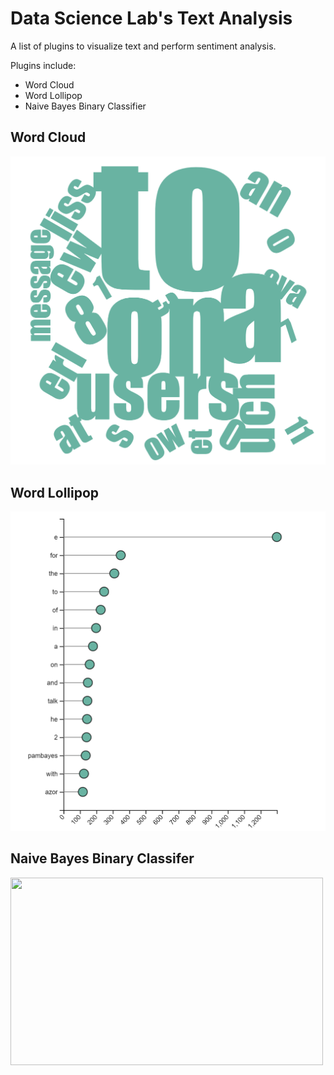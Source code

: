 # Data Science Lab's Text Analysis

A list of plugins to visualize text and perform sentiment analysis.

Plugins include:
* Word Cloud
* Word Lollipop
* Naive Bayes Binary Classifier

## Word Cloud
![Word Cloud Example](https://raw.githubusercontent.com/data-science-lab-app/dsl-text-analysis/master/images/word-cloud.PNG)

## Word Lollipop
![Word Lollipop Example](https://raw.githubusercontent.com/data-science-lab-app/dsl-text-analysis/master/images/word-lollipop.PNG)

## Naive Bayes Binary Classifer
<img src="https://miro.medium.com/max/6190/1*39U1Ln3tSdFqsfQy6ndxOA.png" width="500" height="300" />
